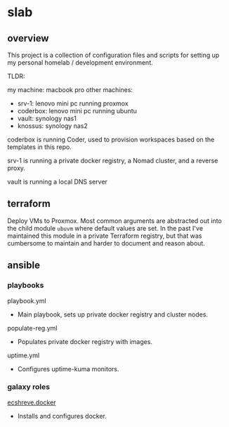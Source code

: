 # slab

## overview

This project is a collection of configuration files and scripts for setting up my personal homelab / development environment.

TLDR: 

my machine: macbook pro
other machines:
- srv-1: lenovo mini pc running proxmox
- coderbox: lenovo mini pc running ubuntu
- vault: synology nas1
- knossus: synology nas2

coderbox is running Coder, used to provision workspaces based on the templates in this repo.

srv-1 is running a private docker registry, a Nomad cluster, and a reverse proxy.

vault is running a local DNS server

## terraform

Deploy VMs to Proxmox. Most common arguments are abstracted out into
the child module `ubuvm` where default values are set. In the past I've maintained
this module in a private Terraform registry, but that was cumbersome to maintain
and harder to document and reason about.

## ansible

### playbooks

playbook.yml
- Main playbook, sets up private docker registry and cluster nodes.

populate-reg.yml
- Populates private docker registry with images.

uptime.yml
- Configures uptime-kuma monitors.

### galaxy roles

[ecshreve.docker](https://galaxy.ansible.com/ecshreve/docker)
- Installs and configures docker.


